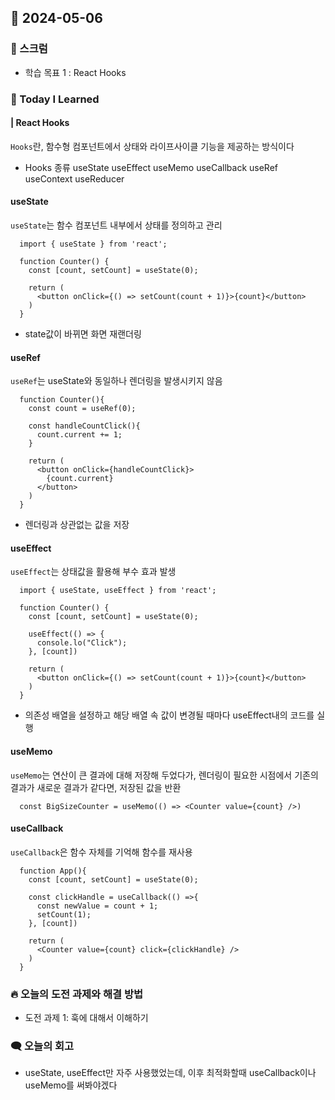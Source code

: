 ## 📆 2024-05-06

### 🔔 스크럼

- 학습 목표 1 : React Hooks
  <br/>

### 🚀 Today I Learned

#### | React Hooks

`Hooks`란, 함수형 컴포넌트에서 상태와 라이프사이클 기능을 제공하는 방식이다

- Hooks 종류
  useState
  useEffect
  useMemo
  useCallback
  useRef
  useContext
  useReducer

#### useState

`useState`는 함수 컴포넌트 내부에서 상태를 정의하고 관리

```
  import { useState } from 'react';

  function Counter() {
    const [count, setCount] = useState(0);

    return (
      <button onClick={() => setCount(count + 1)}>{count}</button>
    )
  }
```

- state값이 바뀌면 화면 재랜더링

#### useRef

`useRef`는 useState와 동일하나 렌더링을 발생시키지 않음

```
  function Counter(){
    const count = useRef(0);

    const handleCountClick(){
      count.current += 1;
    }

    return (
      <button onClick={handleCountClick}>
        {count.current}
      </button>
    )
  }
```

- 렌더링과 상관없는 값을 저장

#### useEffect

`useEffect`는 상태값을 활용해 부수 효과 발생

```
  import { useState, useEffect } from 'react';

  function Counter() {
    const [count, setCount] = useState(0);

    useEffect(() => {
      console.lo("Click");
    }, [count])

    return (
      <button onClick={() => setCount(count + 1)}>{count}</button>
    )
  }
```

- 의존성 배열을 설정하고 해당 배열 속 값이 변경될 때마다 useEffect내의 코드를 실행

#### useMemo

`useMemo`는 연산이 큰 결과에 대해 저장해 두었다가, 렌더링이 필요한 시점에서 기존의 결과가 새로운 결과가 같다면, 저장된 값을 반환

```
  const BigSizeCounter = useMemo(() => <Counter value={count} />)
```

#### useCallback

`useCallback`은 함수 자체를 기억해 함수를 재사용

```
  function App(){
    const [count, setCount] = useState(0);

    const clickHandle = useCallback(() =>{
      const newValue = count + 1;
      setCount(1);
    }, [count])

    return (
      <Counter value={count} click={clickHandle} />
    )
  }
```

### 🔥 오늘의 도전 과제와 해결 방법

- 도전 과제 1: 훅에 대해서 이해하기

### 🗨️ 오늘의 회고

<!--
- 오늘의 학습 경험에 대한 자유로운 생각이나 느낀 점을 기록합니다.
- 성공적인 점, 개선해야 할 점, 새롭게 시도하고 싶은 방법 등을 포함할 수 있습니다.-->

- useState, useEffect만 자주 사용했었는데, 이후 최적화할때 useCallback이나 useMemo를 써봐야겠다

<!-- ### 📰 참고 자료 및 링크

- <a href="https://www.notion.so/goorm/function-state-519f738e4e1f4076adc31b7d007ecc0f">딥다이브 내용</a> -->
